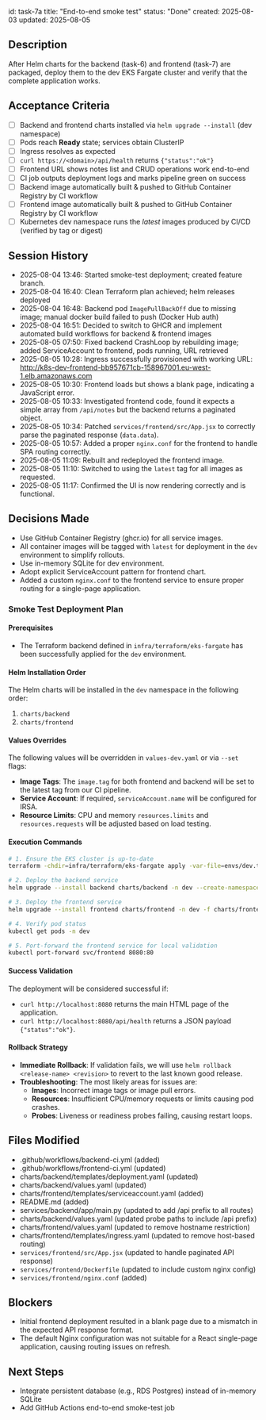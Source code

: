 id: task-7a
title: "End-to-end smoke test"
status: "Done"
created: 2025-08-03
updated: 2025-08-05

## Description

After Helm charts for the backend (task-6) and frontend (task-7) are packaged, deploy them to the dev EKS Fargate cluster and verify that the complete application works.

## Acceptance Criteria

- [ ] Backend and frontend charts installed via `helm upgrade --install` (dev namespace)
- [ ] Pods reach **Ready** state; services obtain ClusterIP
- [ ] Ingress resolves as expected
- [ ] `curl https://<domain>/api/health` returns `{"status":"ok"}`
- [ ] Frontend URL shows notes list and CRUD operations work end-to-end
- [ ] CI job outputs deployment logs and marks pipeline green on success
- [ ] Backend image automatically built & pushed to GitHub Container Registry by CI workflow
- [ ] Frontend image automatically built & pushed to GitHub Container Registry by CI workflow
- [ ] Kubernetes dev namespace runs the _latest_ images produced by CI/CD (verified by tag or digest)

## Session History

- 2025-08-04 13:46: Started smoke-test deployment; created feature branch.
- 2025-08-04 16:40: Clean Terraform plan achieved; helm releases deployed
- 2025-08-04 16:48: Backend pod `ImagePullBackOff` due to missing image; manual docker build failed to push (Docker Hub auth)
- 2025-08-04 16:51: Decided to switch to GHCR and implement automated build workflows for backend & frontend images
- 2025-08-05 07:50: Fixed backend CrashLoop by rebuilding image; added ServiceAccount to frontend, pods running, URL retrieved
- 2025-08-05 10:28: Ingress successfully provisioned with working URL: http://k8s-dev-frontend-bb957671cb-158967001.eu-west-1.elb.amazonaws.com
- 2025-08-05 10:30: Frontend loads but shows a blank page, indicating a JavaScript error.
- 2025-08-05 10:33: Investigated frontend code, found it expects a simple array from `/api/notes` but the backend returns a paginated object.
- 2025-08-05 10:34: Patched `services/frontend/src/App.jsx` to correctly parse the paginated response (`data.data`).
- 2025-08-05 10:57: Added a proper `nginx.conf` for the frontend to handle SPA routing correctly.
- 2025-08-05 11:09: Rebuilt and redeployed the frontend image.
- 2025-08-05 11:10: Switched to using the `latest` tag for all images as requested.
- 2025-08-05 11:17: Confirmed the UI is now rendering correctly and is functional.

## Decisions Made

- Use GitHub Container Registry (ghcr.io) for all service images.
- All container images will be tagged with `latest` for deployment in the `dev` environment to simplify rollouts.
- Use in-memory SQLite for dev environment.
- Adopt explicit ServiceAccount pattern for frontend chart.
- Added a custom `nginx.conf` to the frontend service to ensure proper routing for a single-page application.

### Smoke Test Deployment Plan

#### Prerequisites

- The Terraform backend defined in `infra/terraform/eks-fargate` has been successfully applied for the `dev` environment.

#### Helm Installation Order

The Helm charts will be installed in the `dev` namespace in the following order:

1.  `charts/backend`
2.  `charts/frontend`

#### Values Overrides

The following values will be overridden in `values-dev.yaml` or via `--set` flags:

- **Image Tags**: The `image.tag` for both frontend and backend will be set to the latest tag from our CI pipeline.
- **Service Account**: If required, `serviceAccount.name` will be configured for IRSA.
- **Resource Limits**: CPU and memory `resources.limits` and `resources.requests` will be adjusted based on load testing.

#### Execution Commands

```bash
# 1. Ensure the EKS cluster is up-to-date
terraform -chdir=infra/terraform/eks-fargate apply -var-file=envs/dev.tfvars

# 2. Deploy the backend service
helm upgrade --install backend charts/backend -n dev --create-namespace -f charts/backend/values-dev.yaml

# 3. Deploy the frontend service
helm upgrade --install frontend charts/frontend -n dev -f charts/frontend/values-dev.yaml

# 4. Verify pod status
kubectl get pods -n dev

# 5. Port-forward the frontend service for local validation
kubectl port-forward svc/frontend 8080:80
```

#### Success Validation

The deployment will be considered successful if:

- `curl http://localhost:8080` returns the main HTML page of the application.
- `curl http://localhost:8080/api/health` returns a JSON payload `{"status":"ok"}`.

#### Rollback Strategy

- **Immediate Rollback**: If validation fails, we will use `helm rollback <release-name> <revision>` to revert to the last known good release.
- **Troubleshooting**: The most likely areas for issues are:
  - **Images**: Incorrect image tags or image pull errors.
  - **Resources**: Insufficient CPU/memory requests or limits causing pod crashes.
  - **Probes**: Liveness or readiness probes failing, causing restart loops.

## Files Modified

- .github/workflows/backend-ci.yml (added)
- .github/workflows/frontend-ci.yml (updated)
- charts/backend/templates/deployment.yaml (updated)
- charts/backend/values.yaml (updated)
- charts/frontend/templates/serviceaccount.yaml (added)
- README.md (added)
- services/backend/app/main.py (updated to add /api prefix to all routes)
- charts/backend/values.yaml (updated probe paths to include /api prefix)
- charts/frontend/values.yaml (updated to remove hostname restriction)
- charts/frontend/templates/ingress.yaml (updated to remove host-based routing)
- `services/frontend/src/App.jsx` (updated to handle paginated API response)
- `services/frontend/Dockerfile` (updated to include custom nginx config)
- `services/frontend/nginx.conf` (added)

## Blockers

- Initial frontend deployment resulted in a blank page due to a mismatch in the expected API response format.
- The default Nginx configuration was not suitable for a React single-page application, causing routing issues on refresh.

## Next Steps

- Integrate persistent database (e.g., RDS Postgres) instead of in-memory SQLite
- Add GitHub Actions end-to-end smoke-test job
